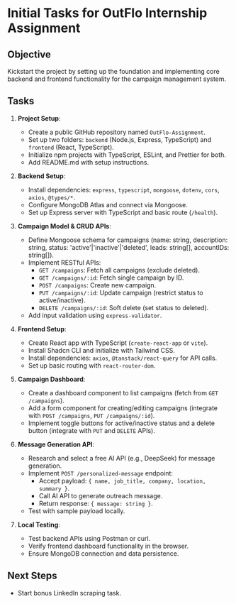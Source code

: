 # Initial Tasks for OutFlo Internship Assignment

## Objective
Kickstart the project by setting up the foundation and implementing core backend and frontend functionality for the campaign management system.

## Tasks
1. **Project Setup**:
   - Create a public GitHub repository named `OutFlo-Assignment`.
   - Set up two folders: `backend` (Node.js, Express, TypeScript) and `frontend` (React, TypeScript).
   - Initialize npm projects with TypeScript, ESLint, and Prettier for both.
   - Add README.md with setup instructions.

2. **Backend Setup**:
   - Install dependencies: `express`, `typescript`, `mongoose`, `dotenv`, `cors`, `axios`, `@types/*`.
   - Configure MongoDB Atlas and connect via Mongoose.
   - Set up Express server with TypeScript and basic route (`/health`).

3. **Campaign Model & CRUD APIs**:
   - Define Mongoose schema for campaigns (name: string, description: string, status: 'active'|'inactive'|'deleted', leads: string[], accountIDs: string[]).
   - Implement RESTful APIs:
     - `GET /campaigns`: Fetch all campaigns (exclude deleted).
     - `GET /campaigns/:id`: Fetch single campaign by ID.
     - `POST /campaigns`: Create new campaign.
     - `PUT /campaigns/:id`: Update campaign (restrict status to active/inactive).
     - `DELETE /campaigns/:id`: Soft delete (set status to deleted).
   - Add input validation using `express-validator`.

4. **Frontend Setup**:
   - Create React app with TypeScript (`create-react-app` or `vite`).
   - Install Shadcn CLI and initialize with Tailwind CSS.
   - Install dependencies: `axios`, `@tanstack/react-query` for API calls.
   - Set up basic routing with `react-router-dom`.

5. **Campaign Dashboard**:
   - Create a dashboard component to list campaigns (fetch from `GET /campaigns`).
   - Add a form component for creating/editing campaigns (integrate with `POST /campaigns`, `PUT /campaigns/:id`).
   - Implement toggle buttons for active/inactive status and a delete button (integrate with `PUT` and `DELETE` APIs).

6. **Message Generation API**:
   - Research and select a free AI API (e.g., DeepSeek) for message generation.
   - Implement `POST /personalized-message` endpoint:
     - Accept payload: `{ name, job_title, company, location, summary }`.
     - Call AI API to generate outreach message.
     - Return response: `{ message: string }`.
   - Test with sample payload locally.

7. **Local Testing**:
   - Test backend APIs using Postman or curl.
   - Verify frontend dashboard functionality in the browser.
   - Ensure MongoDB connection and data persistence.

## Next Steps
- Start bonus LinkedIn scraping task.
<!-- - Deploy backend to Render and frontend to Vercel.
- Record Loom video for scraping demo. -->